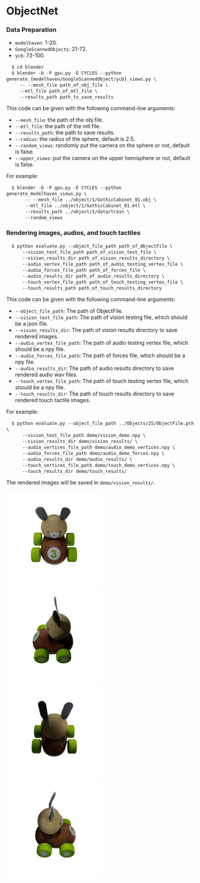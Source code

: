 # ObjectNet

### Data Preparation
  * `modelhaven`: 1-20.
  * `GoogleScannedObjects`: 21-72.
  * `ycb`: 73-100.
```
  $ cd blender
  $ blender -b -P gpu.py -E CYCLES --python generate_{modelhaven/GoogleScannedObject/ycb}_views.py \
     -- --mesh_file path_of_obj_file \
     --mtl_file path_of_mtl_file \
     --results_path path_to_save_results
```
This code can be given with the following command-line arguments:
  * `--mesh_file`: the path of the obj file.
  * `--mtl_file`: the path of the mtl file.
  * `--results_path`: the path to save results.
  * `--radius`: the radius of the sphere, default is 2.5.
  * `--random_views`: randomly put the camera on the sphere or not, default is false.
  * `--upper_views`: put the camera on the upper hemisphere or not, default is false.

For example:
```
  $ blender -b -P gpu.py -E CYCLES --python generate_modelhaven_views.py \
       -- --mesh_file ../object/1/GothicCabinet_01.obj \
       --mtl_file ../object/1/GothicCabinet_01.mtl \
       --results_path ../object/1/data/train \
       --random_views 
```

### Rendering images, audios, and touch tactiles
```
  $ python evaluate.py --object_file_path path_of_ObjectFile \
      --vision_test_file_path path_of_vision_test_file \
      --vision_results_dir path_of_vision_results_directory \
      --audio_vertex_file_path path_of_audio_testing_vertex_file \
      --audio_forces_file_path path_of_forces_file \
      --audio_results_dir path_of_audio_results_directory \
      --touch_vertex_file_path path_of_touch_testing_vertex_file \
      --touch_results_path path_of_touch_results_directory
```
This code can be given with the following command-line arguments:
  * `--object_file_path`: The path of ObjectFile.
  * `--vision_test_file_path`: The path of vision testing file, which should be a json file.
  * `--vision_results_dir`: The path of vision results directory to save rendered images.
  * `--audio_vertex_file_path`: The path of audio testing vertex file, which should be a npy file.
  * `--audio_forces_file_path`: The path of forces file, which should be a npy file.
  * `--audio_results_dir`: The path of audio results directory to save rendered audio wav files.
  * `--touch_vertex_file_path`: The path of touch testing vertex file, which should be a npy file.
  * `--touch_results_dir`: The path of touch results directory to save rendered touch tactile images.

For example:
```
  $ python evaluate.py --object_file_path ../Objects/25/ObjectFile.pth \
      --vision_test_file_path demo/vision_demo.npy \
      --vision_results_dir demo/vision_results/ \
      --audio_vertices_file_path demo/audio_demo_vertices.npy \
      --audio_forces_file_path demo/audio_demo_forces.npy \
      --audio_results_dir demo/audio_results/ \
      --touch_vertices_file_path demo/touch_demo_vertices.npy \
      --touch_results_dir demo/touch_results/
```

The rendered images will be saved in `demo/vision_results/`.
<p float="middle">
  <img src="demo/vision_results/1.png" />
  <img src="demo/vision_results/2.png" />
  <img src="demo/vision_results/3.png" />
  <img src="demo/vision_results/4.png" />
</p>
